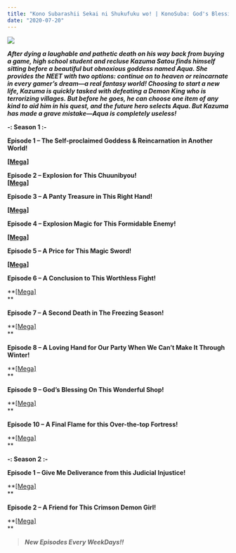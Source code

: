 ```yaml
---
title: "Kono Subarashii Sekai ni Shukufuku wo! | KonoSuba: God's Blessing on This Wonderful World! | Anime Hindi Subbed"
date: "2020-07-20"
---
```


[![](https://1.bp.blogspot.com/-tK8G6Eyq5WI/XszEiOvgfGI/AAAAAAAAC8k/bvHk7VOJrOcVyFpdtFGJ-ioEDVr-EpuPQCLcBGAsYHQ/s400/kono-subarashii-sekai-ni-shukufuku-wo-megumin-aqua-konosuba-darkness-konosuba-wallpaper-preview.jpg)](https://1.bp.blogspot.com/-tK8G6Eyq5WI/XszEiOvgfGI/AAAAAAAAC8k/bvHk7VOJrOcVyFpdtFGJ-ioEDVr-EpuPQCLcBGAsYHQ/s1600/kono-subarashii-sekai-ni-shukufuku-wo-megumin-aqua-konosuba-darkness-konosuba-wallpaper-preview.jpg)

**_After dying a laughable and pathetic death on his way back from buying a game, high school student and recluse Kazuma Satou finds himself sitting before a beautiful but obnoxious goddess named Aqua. She provides the NEET with two options: continue on to heaven or reincarnate in every gamer’s dream—a real fantasy world! Choosing to start a new life, Kazuma is quickly tasked with defeating a Demon King who is terrorizing villages. But before he goes, he can choose one item of any kind to aid him in his quest, and the future hero selects Aqua. But Kazuma has made a grave mistake—Aqua is completely useless!_**

**\-: Season 1 :-**

**Episode 1 – The Self-proclaimed Goddess & Reincarnation in Another World!**

**[\[Mega\]](http://raboninco.com/jsiI)**

**Episode 2 – Explosion for This Chuunibyou!**  
**[\[Mega\]](http://raboninco.com/lATW)**

**Episode 3 – A Panty Treasure in This Right Hand!**

**[\[Mega\]](http://raboninco.com/nRaC)**

**Episode 4 – Explosion Magic for This Formidable Enemy!**

**[\[Mega\]](http://raboninco.com/oDCC)**

**Episode 5 – A Price for This Magic Sword!**

**[\[Mega\]](http://raboninco.com/pmEb)**

**Episode 6 – A Conclusion to This Worthless Fight!**

**[\[Mega\]](http://raboninco.com/t9MN)  
**

**Episode 7 – A Second Death in The Freezing Season!**

**[\[Mega\]](http://raboninco.com/vMCs)  
**

**Episode 8 – A Loving Hand for Our Party When We Can’t Make It Through Winter!**

**[\[Mega\]](http://raboninco.com/11wwO)  
**

**Episode 9 – God’s Blessing On This Wonderful Shop!**

**[\[Mega\]](http://raboninco.com/1CWEc)  
**

**Episode 10 – A Final Flame for this Over-the-top Fortress!**

**[\[Mega\]](http://raboninco.com/1L7Hi)  
**

**\-: Season 2 :-**

**Episode 1 – Give Me Deliverance from this Judicial Injustice!**

**[\[Mega\]](http://raboninco.com/1OeaW)  
**

**Episode 2 – A Friend for This Crimson Demon Girl!**

**[\[Mega\]](https://gplinks.co/SneUjYe)  
**

> **_New Episodes Every WeekDays!!_**
